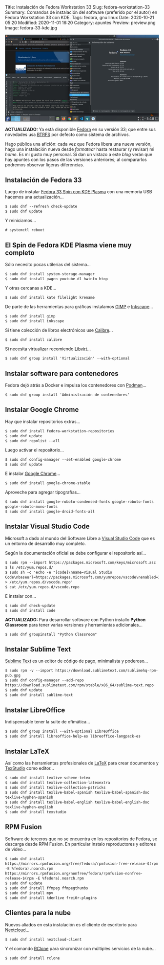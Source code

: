 Title: Instalación de Fedora Workstation 33
Slug: fedora-workstation-33
Summary: Comandos de instalación del software (preferido por el autor) en Fedora Workstation 33 con KDE.
Tags: fedora, gnu linux
Date: 2020-10-21 05:20
Modified: 2020-11-01 16:20
Category: apuntes
Preview: preview.png
Image: fedora-33-kde.jpg


<img class="img-fluid" src="fedora-33-kde.jpg" alt="Fedora 33 KDE Plasma">

**ACTUALIZADO:** Ya está disponible [Fedora](https://getfedora.org/) en su versión 33; que entre sus novedades usa [BTRFS](https://es.wikipedia.org/wiki/Btrfs) por defecto como sistema de archivos.

Hago pública una afición: cada vez que Fedora libera una nueva versión, hago una instalación nueva desde _formatear_ hasta restaurar (y revisar) mi _home_. Es mi gusto muy personal. Si dan un vistazo a este _blog_ verán que hay apuntes con los pasos de las versiones anteriores; al compararlos podremos observar ligeras diferencias.

## Instalación de Fedora 33

Luego de instalar [Fedora 33 Spin con KDE Plasma](https://spins.fedoraproject.org/es/kde/) con una memoria USB hacemos una actualización...

    $ sudo dnf --refresh check-update
    $ sudo dnf update

Y reiniciamos...

    # systemctl reboot

## El Spin de Fedora KDE Plasma viene muy completo

Sólo necesito pocas utilerías del sistema...

    $ sudo dnf install system-storage-manager
    $ sudo dnf install pwgen youtube-dl hwinfo htop

Y otras cercanas a KDE...

    $ sudo dnf install kate filelight krename

De parte de las herramientas para gráficas instalamos [GIMP](https://www.gimp.org/) e [Inkscape](https://inkscape.org/)...

    $ sudo dnf install gimp
    $ sudo dnf install inkscape

Si tiene colección de libros electrónicos use [Calibre](https://calibre-ebook.com/)...

    $ sudo dnf install calibre

Si necesita virtualizar recomiendo [Libvirt](https://libvirt.org/)...

    $ sudo dnf group install 'Virtualización' --with-optional

## Instalar software para contenedores

Fedora dejó atrás a Docker e impulsa los contenedores con [Podman](https://podman.io/)...

    $ sudo dnf group install 'Administración de contenedores'

## Instalar Google Chrome

Hay que instalar repositorios extras...

    $ sudo dnf install fedora-workstation-repositories
    $ sudo dnf update
    $ sudo dnf repolist --all

Luego activar el repositorio...

    $ sudo dnf config-manager --set-enabled google-chrome
    $ sudo dnf update

E instalar [Google Chrome](https://www.google.com/intl/es/chrome/)...

    $ sudo dnf install google-chrome-stable

Aproveche para agregar tipografías...

    $ sudo dnf install google-roboto-condensed-fonts google-roboto-fonts google-roboto-mono-fonts
    $ sudo dnf install google-droid-fonts-all

## Instalar Visual Studio Code

Microsoft a dado al mundo del Software Libre a [Visual Studio Code](https://code.visualstudio.com/) que es un entorno de desarrollo muy completo.

Según la documentación oficial se debe configurar el repositorio así...

    $ sudo rpm --import https://packages.microsoft.com/keys/microsoft.asc
    $ ls /etc/yum.repos.d/
    $ sudo sh -c 'echo -e "[code]\nname=Visual Studio Code\nbaseurl=https://packages.microsoft.com/yumrepos/vscode\nenabled=1\ngpgcheck=1\ngpgkey=https://packages.microsoft.com/keys/microsoft.asc" > /etc/yum.repos.d/vscode.repo'
    $ cat /etc/yum.repos.d/vscode.repo

E instalar con...

    $ sudo dnf check-update
    $ sudo dnf install code

**ACTUALIZADO:** Para desarrollar software con Python installo **Python Classroom** para tener varias versiones y herramientas adicionales...

    $ sudo dnf groupinstall "Python Classroom"

## Instalar Sublime Text

[Sublime Text](https://www.sublimetext.com/) es un editor de código de pago, minimalista y poderoso...

    $ sudo rpm -v --import https://download.sublimetext.com/sublimehq-rpm-pub.gpg
    $ sudo dnf config-manager --add-repo https://download.sublimetext.com/rpm/stable/x86_64/sublime-text.repo
    $ sudo dnf update
    $ sudo dnf install sublime-text

## Instalar LibreOffice

Indispensable tener la suite de ofimática...

    $ sudo dnf group install --with-optional LibreOffice
    $ sudo dnf install libreoffice-help-es libreoffice-langpack-es

## Instalar LaTeX

Así como las herramientas profesionales de [LaTeX](https://en.wikibooks.org/wiki/LaTeX) para crear documentos y [TexStudio](https://www.texstudio.org/) como editor...

    $ sudo dnf install texlive-scheme-tetex
    $ sudo dnf install texlive-collection-latexextra
    $ sudo dnf install texlive-collection-pstricks
    $ sudo dnf install texlive-babel-spanish texlive-babel-spanish-doc texlive-hyphen-spanish
    $ sudo dnf install texlive-babel-english texlive-babel-english-doc texlive-hyphen-english
    $ sudo dnf install texstudio

## RPM Fusion

Software de terceros que no se encuentra en los repositorios de Fedora, se descarga desde RPM Fusion. En particular instalo reproductores y editores de video...

    $ sudo dnf install https://mirrors.rpmfusion.org/free/fedora/rpmfusion-free-release-$(rpm -E %fedora).noarch.rpm https://mirrors.rpmfusion.org/nonfree/fedora/rpmfusion-nonfree-release-$(rpm -E %fedora).noarch.rpm
    $ sudo dnf update
    $ sudo dnf install ffmpeg ffmpegthumbs
    $ sudo dnf install mpv
    $ sudo dnf install kdenlive frei0r-plugins

## Clientes para la nube

Nuevos aliados en esta instalación es el cliente de escritorio para [Nextcloud](https://nextcloud.com/)...

    $ sudo dnf install nextcloud-client

Y el comando [RClone](https://rclone.org/) para sincronizar con múltiples servicios de la nube...

    $ sudo dnf install rclone
